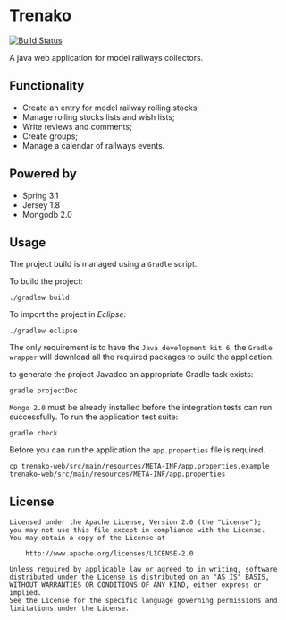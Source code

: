 Trenako
======

[![Build Status](https://secure.travis-ci.org/CarloMicieli/trenako.png)](http://travis-ci.org/CarloMicieli/trenako)

A java web application for model railways collectors.

Functionality
-----------

* Create an entry for model railway rolling stocks;
* Manage rolling stocks lists and wish lists;
* Write reviews and comments;
* Create groups;
* Manage a calendar of railways events.

Powered by
----------

* Spring 3.1
* Jersey 1.8
* Mongodb 2.0

Usage
-----

The project build is managed using a `Gradle` script. 

To build the project:

    ./gradlew build

To import the project in _Eclipse_:

    ./gradlew eclipse
    
The only requirement is to have the `Java development kit 6`, the `Gradle wrapper` will download 
all the required packages to build the application.

to generate the project Javadoc an appropriate Gradle task exists:

    gradle projectDoc

`Mongo 2.0` must be already installed before the integration tests can run successfully.
To run the application test suite:

    gradle check

Before you can run the application the `app.properties` file is required.

    cp trenako-web/src/main/resources/META-INF/app.properties.example trenako-web/src/main/resources/META-INF/app.properties

License
------

    Licensed under the Apache License, Version 2.0 (the "License");
    you may not use this file except in compliance with the License.
    You may obtain a copy of the License at
    
        http://www.apache.org/licenses/LICENSE-2.0
    
    Unless required by applicable law or agreed to in writing, software
    distributed under the License is distributed on an "AS IS" BASIS,
    WITHOUT WARRANTIES OR CONDITIONS OF ANY KIND, either express or implied.
    See the License for the specific language governing permissions and
    limitations under the License.

